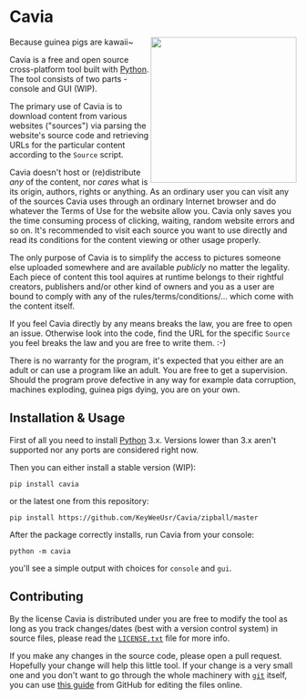 # Cavia

<img
    align="right"
    height="256"
    src="https://raw.github.com/KeyWeeUsr/Cavia/master/cavia/data/logo.png"
/>

Because guinea pigs are kawaii~

Cavia is a free and open source cross-platform tool built with
[Python](https://www.python.org). The tool consists of two parts - console and
GUI (WIP).

The primary use of Cavia is to download content from various websites
("sources") via parsing the website's source code and retrieving URLs for
the particular content according to the `Source` script.

Cavia doesn't host or (re)distribute *any* of the content, nor *cares* what
is its origin, authors, rights or anything. As an ordinary user you can visit
any of the sources Cavia uses through an ordinary Internet browser and do
whatever the Terms of Use for the website allow you. Cavia only saves you
the time consuming process of clicking, waiting, random website errors
and so on. It's recommended to visit each source you want to use directly
and read its conditions for the content viewing or other usage properly.

The only purpose of Cavia is to simplify the access to pictures someone else
uploaded somewhere and are available *publicly* no matter the legality. Each
piece of content this tool aquires at runtime belongs to their rightful
creators, publishers and/or other kind of owners and you as a user are bound
to comply with any of the rules/terms/conditions/... which come with
the content itself.

If you feel Cavia directly by any means breaks the law, you are free to open
an issue. Otherwise look into the code, find the URL for the specific `Source`
you feel breaks the law and you are free to write them. :-)

There is no warranty for the program, it's expected that you either are
an adult or can use a program like an adult. You are free to get a supervision.
Should the program prove defective in any way for example data corruption,
machines exploding, guinea pigs dying, you are on your own.

Installation & Usage
--------------------

First of all you need to install [Python](https://www.python.org) 3.x.
Versions lower than 3.x aren't supported nor any ports are considered right now.

Then you can either install a stable version (WIP):

    pip install cavia

or the latest one from this repository:

    pip install https://github.com/KeyWeeUsr/Cavia/zipball/master

After the package correctly installs, run Cavia from your console:

    python -m cavia

you'll see a simple output with choices for `console` and `gui`.

Contributing
------------

By the license Cavia is distributed under you are free to modify the tool as
long as you track changes/dates (best with a version control system) in source
files, please read the
[`LICENSE.txt`](https://raw.github.com/KeyWeeUsr/Cavia/master/LICENSE.txt) file
for more info.

If you make any changes in the source code, please open a pull request.
Hopefully your change will help this little tool. If your change is a very small
one and you don't want to go through the whole machinery with
[`git`](https://git-scm.com) itself, you can use
[this guide](https://help.github.com/articles/editing-files-in-your-repository)
from GitHub for editing the files online.
